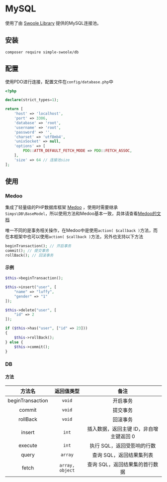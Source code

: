 # MySQL

使用了由 [Swoole Library](https://github.com/swoole/library) 提供的MySQL连接池。

## 安装

```
composer require simple-swoole/db
```

## 配置

使用PDO进行连接，配置文件在`config/database.php`中

```php
<?php

declare(strict_types=1);

return [
    'host' => 'localhost',
    'port' => 3306,
    'database' => 'root',
    'username' => 'root',
    'password' => '',
    'charset' => 'utf8mb4',
    'unixSocket' => null,
    'options' => [
        PDO::ATTR_DEFAULT_FETCH_MODE => PDO::FETCH_ASSOC,
    ],
    'size' => 64 // 连接池size
];
```

## 使用

### Medoo

集成了轻量级的PHP数据库框架 [Medoo](https://medoo.lvtao.net/index.php) ，使用时需要继承`Simps\DB\BaseModel`，所以使用方法和Medoo基本一致，具体请查看[Medoo的文档](https://medoo.lvtao.net/1.2/doc.php)

唯一不同的是事务相关操作，在Medoo中是使用`action( $callback )`方法，而在本框架中也可以使用`action( $callback )`方法，另外也支持以下方法

```php
beginTransaction(); // 开启事务
commit(); // 提交事务
rollBack(); // 回滚事务
```

#### 示例

```php
$this->beginTransaction();

$this->insert("user", [
    "name" => "luffy",
    "gender" => "1"
]);

$this->delete("user", [
    "id" => 2
]);

if ($this->has("user", ["id" => 23]))
{
    $this->rollBack();
} else {
    $this->commit();
}
```

### DB

#### 方法

|      方法名      |   返回值类型    |                  备注                   |
| :--------------: | :-------------: | :-------------------------------------: |
| beginTransaction |     `void`      |                开启事务                 |
|      commit      |     `void`      |                提交事务                 |
|     rollBack     |     `void`      |                回滚事务                 |
|      insert      |      `int`      | 插入数据，返回主键 ID，非自增主键返回 0 |
|     execute      |      `int`      |       执行 SQL，返回受影响的行数        |
|      query       |     `array`     |        查询 SQL，返回结果集列表         |
|      fetch       | `array, object` |     查询 SQL，返回结果集的首行数据      |
